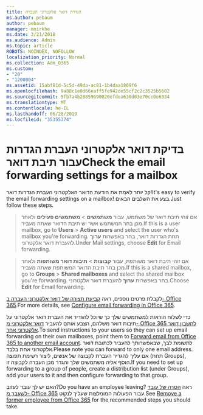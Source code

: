 ```yaml
---
title: הגדרת דואר אלקטרוני העברה
ms.author: pebaum
author: pebaum
manager: mnirkhe
ms.date: 3/21/2018
ms.audience: Admin
ms.topic: article
ROBOTS: NOINDEX, NOFOLLOW
localization_priority: Normal
ms.collection: Adm_O365
ms.custom:
- "20"
- "1200004"
ms.assetid: 15abf81d-5c5d-49da-ac81-1b4daa1809f6
ms.openlocfilehash: 9a88c1e0d66eaff5fe942de55cf2c2c3525b5602
ms.sourcegitcommit: 5fb7a4b28859690020efdea630d03e70cc0e6334
ms.translationtype: MT
ms.contentlocale: he-IL
ms.lasthandoff: 06/28/2019
ms.locfileid: "35355374"
---
```

# <a name="check-the-email-forwarding-settings-for-a-mailbox"></a><span data-ttu-id="b5331-102">בדיקת דואר אלקטרוני העברת הגדרות עבור תיבת דואר</span><span class="sxs-lookup"><span data-stu-id="b5331-102">Check the email forwarding settings for a mailbox</span></span>

<span data-ttu-id="b5331-103">קל יותר לאמת את הודעת הדואר האלקטרוני העברת הגדרות דואר!</span><span class="sxs-lookup"><span data-stu-id="b5331-103">It's easy to verify the email forwarding settings on a mailbox!</span></span> <span data-ttu-id="b5331-104">בצע את השלבים הבאים.</span><span class="sxs-lookup"><span data-stu-id="b5331-104">Just follow these steps.</span></span>
  
> <span data-ttu-id="b5331-105">אם זוהי תיבת דואר של משתמש, עבור **משתמשים** \> **משתמשים פעילים** ולאחר מכן בחר המשתמש אשר יש תיבת הדואר שאתה מעביר.</span><span class="sxs-lookup"><span data-stu-id="b5331-105">If this is a user mailbox, go to **Users** \> **Active users** and select the user who's mailbox you're forwarding.</span></span> <span data-ttu-id="b5331-106">תחת הגדרות דואר, בחר באפשרות **ערוך** להעברת דואר אלקטרוני.</span><span class="sxs-lookup"><span data-stu-id="b5331-106">Under Mail settings, choose **Edit** for Email forwarding.</span></span>
    
> <span data-ttu-id="b5331-107">אם זוהי תיבת דואר משותפת, עבור **קבוצות** \> **תיבות דואר משותפות** ולאחר מכן בחר תיבת הדואר המשותפת שאתה מעביר.</span><span class="sxs-lookup"><span data-stu-id="b5331-107">If this is a shared mailbox, go to **Groups** \> **Shared mailboxes** and select the shared mailbox you're forwarding.</span></span> <span data-ttu-id="b5331-108">בחר באפשרות **ערוך** להעברת דואר אלקטרוני.</span><span class="sxs-lookup"><span data-stu-id="b5331-108">Choose **Edit** for Email forwarding.</span></span>

<span data-ttu-id="b5331-109">לקבלת פרטים נוספים, ראה [קביעת תצורה של דואר אלקטרוני העברה ב- Office 365](https://support.office.com/article/Configure-email-forwarding-in-Office-365-ab5eb117-0f22-4fa7-a662-3a6bdb0add74).</span><span class="sxs-lookup"><span data-stu-id="b5331-109">For more details, see [Configure email forwarding in Office 365](https://support.office.com/article/Configure-email-forwarding-in-Office-365-ab5eb117-0f22-4fa7-a662-3a6bdb0add74).</span></span>
  
<span data-ttu-id="b5331-110">כדי לשלוח הוראות למשתמשים שלך כך שיוכל להגדיר את העברת דואר אלקטרוני על תיבות דואר משלהם, הצבע אותם להעביר [דואר אלקטרוני מ- Office 365 לחשבון דואר אלקטרוני אחר](https://support.office.com/article/Forward-email-from-Office-365-to-another-email-account-1ed4ee1e-74f8-4f53-a174-86b748ff6a0e).</span><span class="sxs-lookup"><span data-stu-id="b5331-110">To send instructions to your users so they can set up email forwarding on their own mailboxes, point them to [Forward email from Office 365 to another email account](https://support.office.com/article/Forward-email-from-Office-365-to-another-email-account-1ed4ee1e-74f8-4f53-a174-86b748ff6a0e).</span></span> <span data-ttu-id="b5331-111">לתשומת לבך, שבאפשרותך להעביר לכתובת דואר אלקטרוני אחת בלבד.</span><span class="sxs-lookup"><span data-stu-id="b5331-111">Please note you can forward to only one email address.</span></span> <span data-ttu-id="b5331-112">אם עליך להגדיר העברת לקבוצה של אנשים, ליצור רשימת תפוצה (תחת Groups), הוסף אליה משתמשים שלך והגדר מכן העברה לקבוצה זו.</span><span class="sxs-lookup"><span data-stu-id="b5331-112">If you need to set up forwarding to a group of people, create a distribution list (under Groups), add your users to it and then configure forwarding to that group.</span></span>
  
<span data-ttu-id="b5331-113">האם יש לך עובד לעזוב?</span><span class="sxs-lookup"><span data-stu-id="b5331-113">Do you have an employee leaving?</span></span> <span data-ttu-id="b5331-114">ראה [הסרה של עובד לשעבר מ- Office 365](https://support.office.com/article/Remove-a-former-employee-from-Office-365-44d96212-4d90-4027-9aa9-a95eddb367d1.aspx) עבור הפעולות המומלצות שעליך לנקוט.</span><span class="sxs-lookup"><span data-stu-id="b5331-114">See [Remove a former employee from Office 365](https://support.office.com/article/Remove-a-former-employee-from-Office-365-44d96212-4d90-4027-9aa9-a95eddb367d1.aspx) for the recommended steps you should take.</span></span>
  